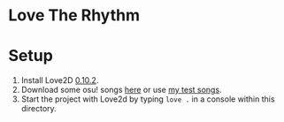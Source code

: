 # Love The Rhythm

# Setup
1. Install Love2D [0.10.2](https://github.com/love2d/love/releases/tag/0.10.2).
2. Download some osu! songs [here](https://osu.ppy.sh/beatmapsets?m=3) or use [my test songs](https://github.com/Emanuel-de-Jong/Love-The-Rhythm/releases/tag/test-songs).
3. Start the project with Love2d by typing `love .` in a console within this directory.
